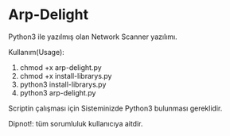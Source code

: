 # Arp-Delight
Python3 ile yazılmış olan Network Scanner yazılımı.

Kullanım(Usage):
1) chmod +x arp-delight.py
2) chmod +x install-librarys.py 
3) python3 install-librarys.py
4) python3 arp-delight.py
                
Scriptin çalışması için Sisteminizde Python3 bulunması gereklidir.

Dipnot!: tüm sorumluluk kullanıcıya aitdir.

